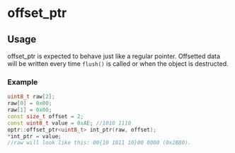 # offset_ptr

## Usage
offset_ptr is expected to behave just like a regular pointer. Offsetted data will be written every time `flush()` is called or when the object is destructed.

### Example
```cpp
uint8_t raw[2];
raw[0] = 0x00;
raw[1] = 0x00;
const size_t offset = 2;
const uint8_t value = 0xAE; //1010 1110
optr::offset_ptr<uint8_t> int_ptr(raw, offset);
*int_ptr = value;
//raw will look like this: 00{10 1011 10}00 0000 (0x2B80).
```
